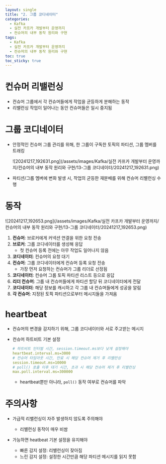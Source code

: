 ```yaml
---
layout: single
title: "2. 그룹 코디네이터"
categories:
  - Kafka
  - 실전 카프카 개발부터 운영까지
  - 컨슈머의 내부 동작 원리와 구현
tags:
  - Kafka
  - 실전 카프카 개발부터 운영까지
  - 컨슈머의 내부 동작 원리와 구현
toc: true
toc_sticky: true
---
```

# 컨슈머 리밸런싱

- 컨슈머 그룹에서 각 컨슈머들에게 작업을 균등하게 분해하는 동작
- 리밸런싱 작업이 일어나는 동안 컨슈머들은 일시 중지됨

# 그룹 코디네이터

- 안정적인 컨슈머 그룹 관리를 위해, 한 그룹이 구독한 토픽의 파티션, 그룹 멤버를 트래킹
    
    ![20241217_192631.png](/assets/images/Kafka/실전 카프카 개발부터 운영까지/컨슈머의 내부 동작 원리와 구현/13-그룹 코디네이터/20241217_192631.png)
    
- 파티션/그룹 멤버에 변화 발생 시, 작업의 균등한 재분배를 위해 컨슈머 리밸런싱 수행

# 동작

![20241217_192653.png](/assets/images/Kafka/실전 카프카 개발부터 운영까지/컨슈머의 내부 동작 원리와 구현/13-그룹 코디네이터/20241217_192653.png)

1. **컨슈머**: 브로커에게 커넥션 연결을 위한 요청 전송
2. **브로커**: 그룹 코디네이터를 생성해 응답
    - 첫 컨슈머 등록 전에는 아무 작업도 일어나지 않음
3. **코디네이터**: 컨슈머의 요청 대기
4. **컨슈머**: 그룹 코디네이터에게 컨슈머 등록 요청 전송
    - 가장 먼저 요청하는 컨슈머가 그룹 리더로 선정됨
5. **코디네이터**: 컨슈머 그룹 토픽 파티션 리스트 등으로 응답
6. **리더 컨슈머**: 그룹 내 컨슈머들에게 파티션 할당 뒤 코디네이터에게 전달
7. **코디네이터**: 해당 정보를 캐시하고 각 그룹 내 컨슈머들에게 성공을 알림
8. **각 컨슈머**: 지정된 토픽 파티션으로부터 메시지들을 가져옴

# heartbeat

- 컨슈머의 변경을 감지하기 위해, 그룹 코디네이터와 서로 주고받는 메시지
- 컨슈머 하트비트 기본 설정
    
    ```yaml
    # 하트비트 인터벌 시간, session.timeout.ms보다 낮게 설정해야
    heartbeat.interval.ms=3000
    # 컨슈머 타임아웃 시간, 만료 시 해당 컨슈머 제거 후 리밸런싱
    session.timeout.ms=10000
    # poll() 호출 이후 대기 시간, 초과 시 해당 컨슈머 제거 후 리밸런싱
    max.poll.interval.ms=300000
    ```
    
    - heartbeat뿐만 아니라, `poll()` 동작 여부로 컨슈머를 파악

# 주의사항

- 가급적 리밸런싱이 자주 발생하지 않도록 주의해야
    - 리밸런싱 동작이 매우 비쌈

- 가능하면 heatbeat 기본 설정을 유지해야
    - 빠른 감지 설정: 리밸런싱이 잦아짐
    - 느린 감지 설정: 설정한 시간만큼 해당 파티션 메시지를 읽지 못함